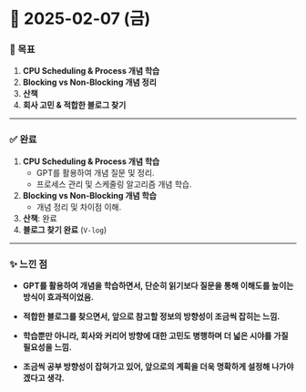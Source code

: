 # 📅 2025-02-07 (금)

### 🎯 목표
1. **CPU Scheduling & Process 개념 학습**
2. **Blocking vs Non-Blocking 개념 정리**
3. **산책**
4. **회사 고민 & 적합한 블로그 찾기**

---

### ✅ 완료
1. **CPU Scheduling & Process 개념 학습**
   - GPT를 활용하여 개념 질문 및 정리.
   - 프로세스 관리 및 스케줄링 알고리즘 개념 학습.
2. **Blocking vs Non-Blocking 개념 학습**
   - 개념 정리 및 차이점 이해.
3. **산책**: 완료
4. **블로그 찾기 완료** (`V-log`)

---

### ✨ 느낀 점
- **GPT를 활용하여 개념을 학습하면서, 단순히 읽기보다 질문을 통해 이해도를 높이는 방식이 효과적이었음.**  

- **적합한 블로그를 찾으면서, 앞으로 참고할 정보의 방향성이 조금씩 잡히는 느낌.**  
- **학습뿐만 아니라, 회사와 커리어 방향에 대한 고민도 병행하며 더 넓은 시야를 가질 필요성을 느낌.**  
- **조금씩 공부 방향성이 잡혀가고 있어, 앞으로의 계획을 더욱 명확하게 설정해 나가야겠다고 생각.**
